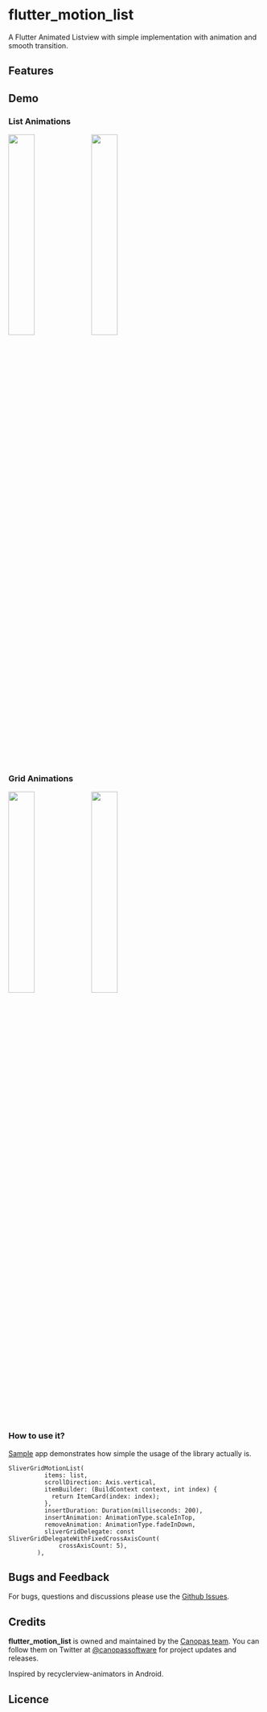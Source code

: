 # flutter_motion_list

A Flutter Animated Listview with simple implementation with animation and smooth transition.

## Features

## Demo

### List Animations
<img src="art/list.gif" width="32%"> <img src="art/list1.gif" width="32%"> 

### Grid Animations
<img src="art/grid.gif" width="32%"> <img src="art/grid1.gif" width="32%">

### How to use it?
[Sample](https://github.com/cp-sneha-s/flutter_motion_list/tree/main/example) app demonstrates how simple the usage of the library actually is.

```
SliverGridMotionList(
          items: list,
          scrollDirection: Axis.vertical,
          itemBuilder: (BuildContext context, int index) {
            return ItemCard(index: index);
          },
          insertDuration: Duration(milliseconds: 200),
          insertAnimation: AnimationType.scaleInTop,
          removeAnimation: AnimationType.fadeInDown,
          sliverGridDelegate: const SliverGridDelegateWithFixedCrossAxisCount(
              crossAxisCount: 5),
        ),

```

## Bugs and Feedback
For bugs, questions and discussions please use the [Github Issues](https://github.com/cp-sneha-s/flutter_motion_list/issues).

## Credits
**flutter_motion_list** is owned and maintained by the [Canopas team](https://canopas.com/). You can follow them on Twitter at [@canopassoftware](https://twitter.com/canopassoftware) for project updates and releases.

Inspired by recyclerview-animators in Android.

## Licence
